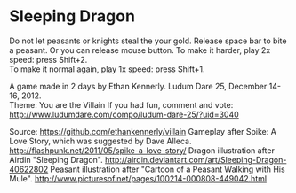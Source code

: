 Sleeping Dragon
===============

Do not let peasants or knights steal the your gold.
Release space bar to bite a peasant.
Or you can release mouse button.
To make it harder, play 2x speed: press Shift+2.  
To make it normal again, play 1x speed: press Shift+1.  

A game made in 2 days by Ethan Kennerly.
Ludum Dare 25, December 14-16, 2012.  
Theme:  You are the Villain
If you had fun, comment and vote:
http://www.ludumdare.com/compo/ludum-dare-25/?uid=3040

Source:  https://github.com/ethankennerly/villain
Gameplay after Spike: A Love Story, which was suggested by Dave Alleca.
http://flashpunk.net/2011/05/spike-a-love-story/
Dragon illustration after Airdin "Sleeping Dragon".
http://airdin.deviantart.com/art/Sleeping-Dragon-40622802
Peasant illustration after "Cartoon of a Peasant Walking with His Mule".
http://www.picturesof.net/pages/100214-000808-449042.html
